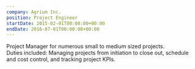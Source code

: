 ```yaml
---
company: Agrium Inc.
position: Project Engineer
startDate: 2015-02-01T00:00:00+00:00
endDate: 2016-07-01T00:00:00+00:00
---
```


Project Manager for numerous small to medium sized projects.\
Duties included: Managing projects from initiation to close out, schedule and cost control, and tracking project KPIs.
